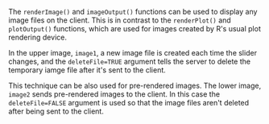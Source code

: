 The `renderImage()` and `imageOutput()` functions can be used to display any image files on the client. This is in contrast to the `renderPlot()` and `plotOutput()` functions,  which are used for images created by R's usual plot rendering device.

In the upper image,  `image1`,  a new image file is created each time the slider changes,  and the `deleteFile=TRUE` argument tells the server to delete the temporary iamge file after it's sent to the client. 

This technique can be also used for pre-rendered images. The lower image,  `image2` sends pre-rendered images to the client. In this case the `deleteFile=FALSE` argument is used so that the image files aren't deleted after being sent to the client.
